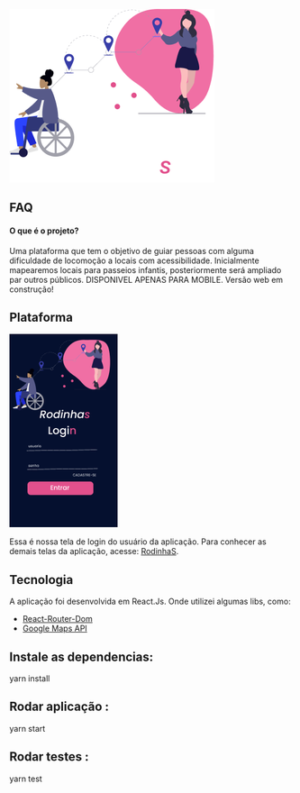 
![Logo](https://raw.githubusercontent.com/daniszcode/RodinhaS/main/src/Assets/Component%201.png)


## FAQ

#### O que é o projeto?

Uma plataforma que tem o objetivo de guiar pessoas com alguma dificuldade de locomoção a locais com acessibilidade.
Inicialmente mapearemos locais para passeios infantis, posteriormente será ampliado par outros públicos.
DISPONIVEL APENAS PARA MOBILE. Versão web em construção!

## Plataforma
![Logo](https://raw.githubusercontent.com/daniszcode/RodinhaS/main/src/Assets/Tela.png)

Essa é nossa tela de login do usuário da aplicação. Para conhecer as demais telas da aplicação, acesse: [RodinhaS](https://rodinha-s.vercel.app/).

## Tecnologia
A aplicação foi desenvolvida em React.Js. Onde utilizei algumas libs, como:

 - [React-Router-Dom]()
 - [Google Maps API]()

## Instale as dependencias:

yarn install

## Rodar aplicação :

yarn start

## Rodar testes :

yarn test
